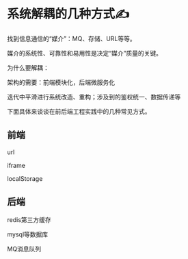 # 系统解耦的几种方式✍

找到信息通信的“媒介”：MQ、存储、URL等等。

媒介的系统性、可靠性和易用性是决定“媒介”质量的关键。



为什么要解耦：

架构的需要：前端模块化，后端微服务化

迭代中平滑进行系统改造、重构；涉及到的鉴权统一、数据传递等



下面具体来谈谈在前后端工程实践中的几种常见方式。

## 前端

url

iframe

localStorage

## 后端

redis第三方缓存

mysql等数据库

MQ消息队列

